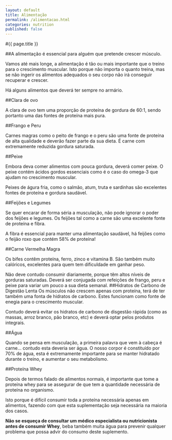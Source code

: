 ```yaml
---
layout: default
title: Alimentação
permalink: /alimentacao.html
categories: nutrition
published: false
---
```


#{{ page.title }}

##A alimentação é essencial para alguém que pretende crescer músculo.

Vamos até mais longe, a alimentação é tão ou mais importante que o treino para o crescimento muscular. Isto porque não importa o quanto treina, mas se não ingerir os alimentos adequados o seu corpo não irá conseguir recuperar e crescer.

Há alguns alimentos que deverá ter sempre no armário.

##Clara de ovo

A clara de ovo tem uma proporção de proteína de gordura de 60:1, sendo portanto uma das fontes de proteína mais pura.

##Frango e Peru

Carnes magras como o peito de frango e o peru são uma fonte de proteína de alta qualidade e deverão fazer parte da sua dieta. É carne com extremamente reduzida gordura saturada.

##Peixe

Embora deva comer alimentos com pouca gordura, deverá comer peixe. O peixe contém ácidos gordos essenciais como é o caso do omega-3 que ajudam no crescimento muscular.

Peixes de águra fria, como o salmão, atum, truta e sardinhas são excelentes fontes de proteína e gordura saudável.

##Feijões e Legumes

Se quer encarar de forma séria a musculação, não pode ignorar o poder dos feijões e legumes. Os feijões tal como a carne são uma excelente fonte de proteína e fibra.

A fibra é essencial para manter uma alimentação saudável, há feijões como o feijão roxo que contém 58% de proteína!

##Carne Vermelha Magra

Os bifes contêm proteína, ferro, zinco e vitamina B. São também muito calóricos, excelentes para quem tem dificuldade em ganhar peso.

Não deve contudo consumir diariamente, porque têm altos níveis de gorduras saturadas. Deverá ser conjugada com refeições de frango, peru e peixe para variar um pouco a sua dieta semanal.
##Hidratos de Carbono de Digestão Lenta
Os músculos não crescem apenas com proteína, terá de ter também uma fonta de hidratos de carbono. Estes funcionam como fonte de enegia para o crescimento muscular.

Contudo deverá evitar os hidratos de carbono de disgestão rápida (como as massas, arroz branco, pão branco, etc) e deverá optar pelos produtos integrais.

##Água

Quando se pensa em musculação, a primeira palavra que vem à cabeça é carne... contudo esta deveria ser água. O nosso corpor é constituído por 70% de água, esta é extremamente importante para se manter hidratado durante o treino, e aumentar o seu metabolismo.

##Proteína Whey

Depois de termos falado de alimentos normais, é importante que tome a proteína whey para se assegurar de que tem a quantidade necessária de proteína no organismo.

Isto porque é difícil consumir toda a proteína necessária apenas em alimentos, fazendo com que esta suplementação seja necessária na maioria dos casos.

__Não se esqueça de consultar um médico especialista ou nutricionista antes de consumir Whey__, beba também muita água para prevenir qualquer problema que possa advir do consumo deste suplemento.
